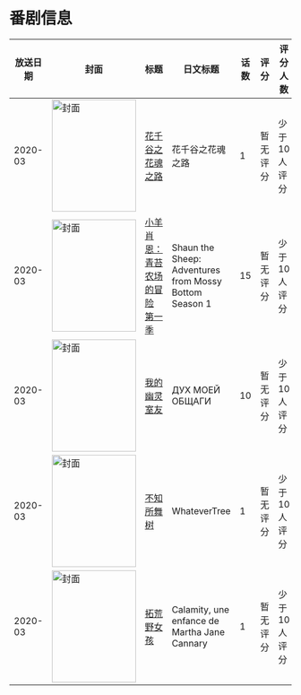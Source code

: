 # 番剧信息

|放送日期|封面|标题|日文标题|话数|评分|评分人数|
|---|---|---|---|---|---|---|
|2020-03|<img src="//lain.bgm.tv/pic/cover/c/1e/4a/523051_sQUdk.jpg" alt="封面" style="width:150px;height:200px;object-fit:cover;">|[花千谷之花魂之路](https://bangumi.tv/subject/523051)|花千谷之花魂之路|1|暂无评分|少于10人评分|
|2020-03|<img src="//lain.bgm.tv/pic/cover/c/bd/14/530754_4ZoJt.jpg" alt="封面" style="width:150px;height:200px;object-fit:cover;">|[小羊肖恩：青苔农场的冒险 第一季](https://bangumi.tv/subject/530754)|Shaun the Sheep: Adventures from Mossy Bottom Season 1|15|暂无评分|少于10人评分|
|2020-03|<img src="//lain.bgm.tv/pic/cover/c/09/1a/439349_axg4a.jpg" alt="封面" style="width:150px;height:200px;object-fit:cover;">|[我的幽灵室友](https://bangumi.tv/subject/439349)|ДУХ МОЕЙ ОБЩАГИ|10|暂无评分|少于10人评分|
|2020-03|<img src="//lain.bgm.tv/pic/cover/c/46/fc/321359_3nnY3.jpg" alt="封面" style="width:150px;height:200px;object-fit:cover;">|[不知所舞树](https://bangumi.tv/subject/321359)|WhateverTree|1|暂无评分|少于10人评分|
|2020-03|<img src="//lain.bgm.tv/pic/cover/c/98/c7/376677_8gskB.jpg" alt="封面" style="width:150px;height:200px;object-fit:cover;">|[拓荒野女孩](https://bangumi.tv/subject/376677)|Calamity, une enfance de Martha Jane Cannary|1|暂无评分|少于10人评分|
